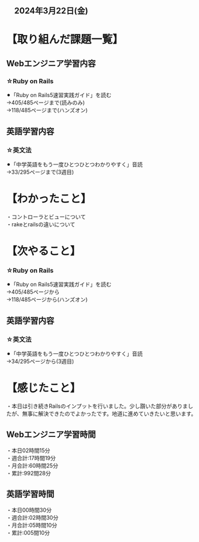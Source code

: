 ## 　2024年3月22日(金)
# 【取り組んだ課題一覧】
## Webエンジニア学習内容
### ☆Ruby on Rails
⚫︎「Ruby on Rails5速習実践ガイド」を読む<br>
→405/485ページまで(読みのみ)<br>
→118/485ページまで(ハンズオン)<br>
## 英語学習内容
### ☆英文法
⚫︎「中学英語をもう一度ひとつひとつわかりやすく」音読<br>
→33/295ページまで(3週目)<br>
# 【わかったこと】
・コントローラとビューについて<br>
・rakeとrailsの違いについて<br>
# 【次やること】
### ☆Ruby on Rails
⚫︎「Ruby on Rails5速習実践ガイド」を読む<br>
→405/485ページから<br>
→118/485ページから(ハンズオン)<br>
## 英語学習内容
### ☆英文法
⚫︎「中学英語をもう一度ひとつひとつわかりやすく」音読<br>
→34/295ページから(3週目)<br>
# 【感じたこと】
・本日は引き続きRailsのインプットを行いました。少し躓いた部分がありましたが、無事に解決できたのでよかったです。地道に進めていきたいと思います。<br>
## Webエンジニア学習時間
・本日02時間15分<br>
・週合計:17時間19分<br>
・月合計:60時間25分<br>
・累計:992間28分<br>
## 英語学習時間
・本日00時間30分<br>
・週合計:02時間30分<br>
・月合計:05時間10分<br>
・累計:005間10分<br>
